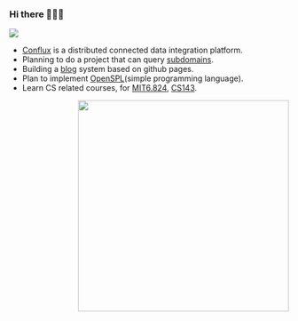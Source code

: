 ### Hi there 👋👋👋
![](https://komarev.com/ghpvc/?username=section9-lab&color=dc143c)

- [Conflux](https://github.com/section9-lab/conflux) is a distributed connected data integration platform.
- Planning to do a project that can query [subdomains](https://dns-insight.onrender.com/).
- Building a [blog](https://section9-lab.github.io/blog/) system based on github pages.
- Plan to implement [OpenSPL](https://github.com/section9-lab/OpenSPL)(simple programming language).
- Learn CS related courses, for [MIT6.824](https://csdiy.wiki/%E5%B9%B6%E8%A1%8C%E4%B8%8E%E5%88%86%E5%B8%83%E5%BC%8F%E7%B3%BB%E7%BB%9F/MIT6.824/), [CS143](https://web.stanford.edu/class/cs143/?C=N;O=D).

<img align='right' src="https://github-readme-stats.vercel.app/api?username=section9-lab&count_private=true&show_icons=true" width="380">
